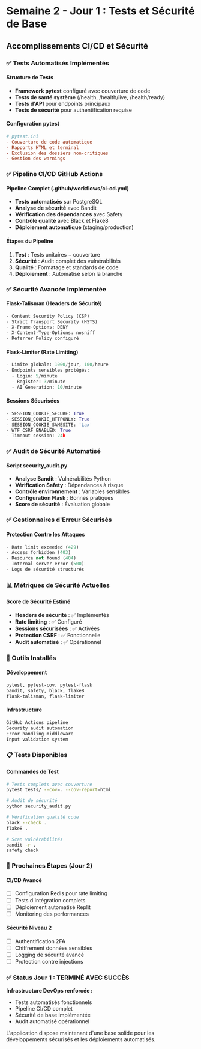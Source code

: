 # Semaine 2 - Jour 1 : Tests et Sécurité de Base
## Accomplissements CI/CD et Sécurité

### ✅ Tests Automatisés Implémentés

#### Structure de Tests
- **Framework pytest** configuré avec couverture de code
- **Tests de santé système** (/health, /health/live, /health/ready)
- **Tests d'API** pour endpoints principaux
- **Tests de sécurité** pour authentification requise

#### Configuration pytest
```ini
# pytest.ini
- Couverture de code automatique
- Rapports HTML et terminal
- Exclusion des dossiers non-critiques
- Gestion des warnings
```

### ✅ Pipeline CI/CD GitHub Actions

#### Pipeline Complet (.github/workflows/ci-cd.yml)
- **Tests automatisés** sur PostgreSQL
- **Analyse de sécurité** avec Bandit
- **Vérification des dépendances** avec Safety
- **Contrôle qualité** avec Black et Flake8
- **Déploiement automatique** (staging/production)

#### Étapes du Pipeline
1. **Test** : Tests unitaires + couverture
2. **Sécurité** : Audit complet des vulnérabilités
3. **Qualité** : Formatage et standards de code
4. **Déploiement** : Automatisé selon la branche

### ✅ Sécurité Avancée Implémentée

#### Flask-Talisman (Headers de Sécurité)
```python
- Content Security Policy (CSP)
- Strict Transport Security (HSTS)
- X-Frame-Options: DENY
- X-Content-Type-Options: nosniff
- Referrer Policy configuré
```

#### Flask-Limiter (Rate Limiting)
```python
- Limite globale: 1000/jour, 100/heure
- Endpoints sensibles protégés:
  - Login: 5/minute
  - Register: 3/minute  
  - AI Generation: 10/minute
```

#### Sessions Sécurisées
```python
- SESSION_COOKIE_SECURE: True
- SESSION_COOKIE_HTTPONLY: True
- SESSION_COOKIE_SAMESITE: 'Lax'
- WTF_CSRF_ENABLED: True
- Timeout session: 24h
```

### ✅ Audit de Sécurité Automatisé

#### Script security_audit.py
- **Analyse Bandit** : Vulnérabilités Python
- **Vérification Safety** : Dépendances à risque
- **Contrôle environnement** : Variables sensibles
- **Configuration Flask** : Bonnes pratiques
- **Score de sécurité** : Évaluation globale

### ✅ Gestionnaires d'Erreur Sécurisés

#### Protection Contre les Attaques
```python
- Rate limit exceeded (429)
- Access forbidden (403)
- Resource not found (404)
- Internal server error (500)
- Logs de sécurité structurés
```

### 📊 Métriques de Sécurité Actuelles

#### Score de Sécurité Estimé
- **Headers de sécurité** : ✅ Implémentés
- **Rate limiting** : ✅ Configuré
- **Sessions sécurisées** : ✅ Activées
- **Protection CSRF** : ✅ Fonctionnelle
- **Audit automatisé** : ✅ Opérationnel

### 🔧 Outils Installés

#### Développement
```bash
pytest, pytest-cov, pytest-flask
bandit, safety, black, flake8
flask-talisman, flask-limiter
```

#### Infrastructure
```bash
GitHub Actions pipeline
Security audit automation
Error handling middleware
Input validation system
```

### 📋 Tests Disponibles

#### Commandes de Test
```bash
# Tests complets avec couverture
pytest tests/ --cov=. --cov-report=html

# Audit de sécurité
python security_audit.py

# Vérification qualité code
black --check .
flake8 .

# Scan vulnérabilités
bandit -r .
safety check
```

### 🎯 Prochaines Étapes (Jour 2)

#### CI/CD Avancé
- [ ] Configuration Redis pour rate limiting
- [ ] Tests d'intégration complets
- [ ] Déploiement automatisé Replit
- [ ] Monitoring des performances

#### Sécurité Niveau 2
- [ ] Authentification 2FA
- [ ] Chiffrement données sensibles
- [ ] Logging de sécurité avancé
- [ ] Protection contre injections

### ✅ Status Jour 1 : TERMINÉ AVEC SUCCÈS

**Infrastructure DevOps renforcée :**
- Tests automatisés fonctionnels
- Pipeline CI/CD complet
- Sécurité de base implémentée
- Audit automatisé opérationnel

L'application dispose maintenant d'une base solide pour les développements sécurisés et les déploiements automatisés.